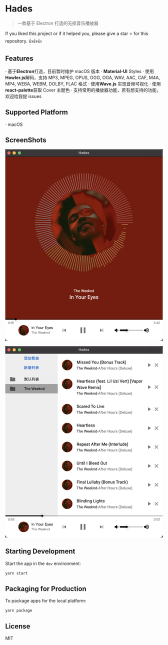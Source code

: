 # Hades

> 一款基于 Electron 打造的无损音乐播放器

If you liked this project or if it helped you, please give a star ⭐️ for this repository. 👍👍👍

## Features

· 基于**Electron**打造，目前暂时维护 macOS 版本
· **Material-UI** Styles
· 使用**Howler.js**解码，支持 MP3, MPEG, OPUS, OGG, OGA, WAV, AAC, CAF, M4A, MP4, WEBA, WEBM, DOLBY, FLAC 格式
· 使用**Wave.js** 实现音频可视化
· 使用**react-palette**获取 Cover 主题色
· 支持常用的播放器功能，若有想支持的功能，欢迎给我提 issues

## Supported Platform

· macOS

## ScreenShots

![ScreenShot1](https://github.com/Achilles822/electron-music-player/blob/main/screenshots/screen-shot.png)

![ScreenShot2](https://github.com/Achilles822/electron-music-player/blob/main/screenshots/screen-shot2.png)

## Starting Development

Start the app in the `dev` environment:

```bash
yarn start
```

## Packaging for Production

To package apps for the local platform:

```bash
yarn package
```

## License

MIT
